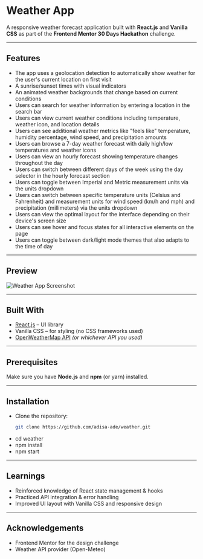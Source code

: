 # Weather App

A responsive weather forecast application built with **React.js** and **Vanilla CSS** as part of the **Frontend Mentor 30 Days Hackathon** challenge.

---

## Features

- The app uses a geolocation detection to automatically show weather for the user's current location on first visit
- A sunrise/sunset times with visual indicators
- An animated weather backgrounds that change based on current conditions
- Users can search for weather information by entering a location in the search bar
- Users can view current weather conditions including temperature, weather icon, and location details
- Users can see additional weather metrics like "feels like" temperature, humidity percentage, wind speed, and precipitation amounts
- Users can browse a 7-day weather forecast with daily high/low temperatures and weather icons
- Users can view an hourly forecast showing temperature changes throughout the day
- Users can switch between different days of the week using the day selector in the hourly forecast section
- Users can toggle between Imperial and Metric measurement units via the units dropdown
- Users can switch between specific temperature units (Celsius and Fahrenheit) and measurement units for wind speed (km/h and mph) and precipitation (millimeters) via the units dropdown
- Users can view the optimal layout for the interface depending on their device's screen size
- Users can see hover and focus states for all interactive elements on the page
- Users can toggle between dark/light mode themes that also adapts to the time of day

---

## Preview

![Weather App Screenshot](./screenshot.png)

---

## Built With

- [React.js](https://reactjs.org/) – UI library  
- Vanilla CSS – for styling (no CSS frameworks used)  
- [OpenWeatherMap API](https://openweathermap.org/api) *(or whichever API you used)*  

---

## Prerequisites
Make sure you have **Node.js** and **npm** (or yarn) installed.  

---

## Installation
- Clone the repository:
   ```bash
   git clone https://github.com/adisa-ade/weather.git
- cd weather
- npm install
- npm start

---

## Learnings
- Reinforced knowledge of React state management & hooks
- Practiced API integration & error handling
- Improved UI layout with Vanilla CSS and responsive design

---

## Acknowledgements
- Frontend Mentor for the design challenge
- Weather API provider (Open-Meteo)